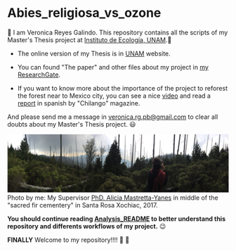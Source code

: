 # Abies_religiosa_vs_ozone

:evergreen_tree: I am Veronica Reyes Galindo. This repository contains all the scripts of my Master's Thesis project at [Instituto de Ecología, UNAM](http://www.ecologia.unam.mx/).:evergreen_tree:

* The online version of my Thesis is in [UNAM]() website.

* You can found "The paper" and other files about my project in [my ResearchGate](https://www.researchgate.net/profile/Veronica_Reyes-Galindo).

* If you want  to know more about the importance of the project to reforest the forest near to Mexico city, you can see a nice [video](https://twitter.com/ChilangoCom/status/1028999361722761217?s=04&fbclid=IwAR2AF-Tfj_Uudgl_M0vbpxONYGhOTdIdeaDG6xD4VrQg_SFvUOPqDbJt1Uk) and read a [report](https://www.chilango.com/noticias/reportajes/desierto-de-los-leones-agoniza/amp/?__twitter_impression=true&fbclid=IwAR1kObOZYXBEytAUHqsL3OzTa3jTfeaXs8VtBfaao4tK0LjgGhIM1YAYlfE) in spanish by "Chilango" magazine.

And please send me a message in veronica.rg.pb@gmail.com to clear all doubts about my Master's Thesis project. :smiley:

![](panoramic_picture_DesiertodelosLeones.png)
Photo by me: My Supervisor [PhD. Alicia Mastretta-Yanes](http://mastrettayanes-lab.org/) in middle of the "sacred fir cementery" in Santa Rosa Xochiac, 2017.

**You should continue reading [Analysis_README](https://github.com/VeroIarrachtai/Abies_religiosa_vs_ozone/blob/master/Analysis_README.md) to better understand this repository and differents workflows of my project.** :wink:

**FINALLY** Welcome to my repository!!!! :tada: :confetti_ball: 

